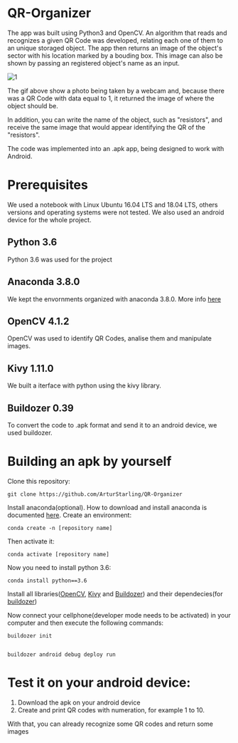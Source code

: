 # QR-Organizer
The app was built using Python3 and OpenCV. An algorithm that reads and recognizes a given QR Code was developed, relating each one of them to an unique storaged object. The app then returns an image of the object's sector with his location marked by a bouding box. This image can also be shown by passing an registered object's name as an input.

![1](https://im7.ezgif.com/tmp/ezgif-7-522be58c21fc.webp)

The gif above show a photo being taken by a webcam and, because there was a QR Code with data equal to 1, it returned the image of where the object should be. 

In addition, you can write the name of the object, such as "resistors", and receive the same image that would appear identifying the QR of the "resistors".

The code was implemented into an .apk app, being designed to work with Android. 



# Prerequisites
We used a notebook with Linux Ubuntu 16.04 LTS and 18.04 LTS, others versions and operating systems were not tested. We also used an android device for the whole project.

## Python 3.6 
Python 3.6 was used for the project


## Anaconda 3.8.0
We kept the envornments organized with anaconda 3.8.0. More info [here](https://www.anaconda.com/products/individual)

## OpenCV 4.1.2
OpenCV was used to identify QR Codes, analise them and manipulate images.

## Kivy 1.11.0
We built a iterface with python using the kivy library.

## Buildozer 0.39
To convert the code to .apk format and send it to an android device, we used buildozer.


# Building an apk by yourself
Clone this repository:

	git clone https://github.com/ArturStarling/QR-Organizer
	
Install anaconda(optional). How to download and install anaconda is documented [here](https://docs.anaconda.com/anaconda/install/).
Create an environment:

	conda create -n [repository name]
	
Then activate it:

	conda activate [repository name]
	
Now you need to install python 3.6:

	conda install python==3.6

Install all libraries([OpenCV](https://anaconda.org/conda-forge/opencv), [Kivy](https://anaconda.org/conda-forge/kivy) and [Buildozer](https://anaconda.org/travis/buildozer)) and their dependecies(for [buildozer](https://buildozer.readthedocs.io/en/latest/installation.html))

Now connect your cellphone(developer mode needs to be activated) in your computer and then execute the following commands:
	
	buildozer init


	buildozer android debug deploy run


# Test it on your android device:
1. Download the apk on your android device
2. Create and print QR codes with numeration, for example 1 to 10.

With that, you can already recognize some QR codes and return some images

